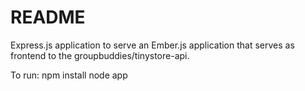 # README

Express.js application to serve an Ember.js application that serves as frontend
to the groupbuddies/tinystore-api.

To run:
    npm install
    node app
